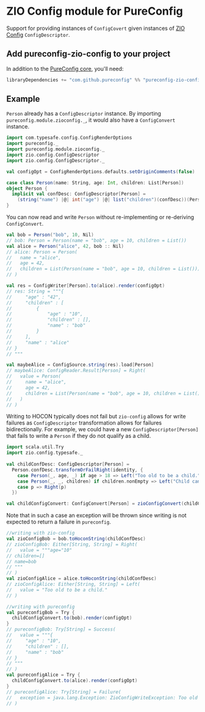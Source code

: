 # ZIO Config module for PureConfig

Support for providing instances of `ConfigCovert` given instances of [ZIO Config](https://zio.github.io/zio-config/) `ConfigDescriptor`.

## Add pureconfig-zio-config to your project

In addition to the [PureConfig core](https://github.com/pureconfig/pureconfig), you'll need:

```scala
libraryDependencies += "com.github.pureconfig" %% "pureconfig-zio-config" % "0.17.8"
```

## Example

`Person` already has a `ConfigDescriptor` instance.
By importing `pureconfig.module.zioconfig._`, it would also have a `ConfigConvert` instance.
```scala
import com.typesafe.config.ConfigRenderOptions
import pureconfig._
import pureconfig.module.zioconfig._
import zio.config.ConfigDescriptor
import zio.config.ConfigDescriptor._

val configOpt = ConfigRenderOptions.defaults.setOriginComments(false)

case class Person(name: String, age: Int, children: List[Person])
object Person {
  implicit val confDesc: ConfigDescriptor[Person] =
    (string("name") |@| int("age") |@| list("children")(confDesc))(Person.apply, Person.unapply)
}
```

You can now read and write `Person` without re-implementing or re-deriving `ConfigConvert`.
```scala
val bob = Person("bob", 10, Nil)
// bob: Person = Person(name = "bob", age = 10, children = List())
val alice = Person("alice", 42, bob :: Nil)
// alice: Person = Person(
//   name = "alice",
//   age = 42,
//   children = List(Person(name = "bob", age = 10, children = List()))
// )

val res = ConfigWriter[Person].to(alice).render(configOpt)
// res: String = """{
//     "age" : "42",
//     "children" : [
//         {
//             "age" : "10",
//             "children" : [],
//             "name" : "bob"
//         }
//     ],
//     "name" : "alice"
// }
// """

val maybeAlice = ConfigSource.string(res).load[Person]
// maybeAlice: ConfigReader.Result[Person] = Right(
//   value = Person(
//     name = "alice",
//     age = 42,
//     children = List(Person(name = "bob", age = 10, children = List()))
//   )
// )
```

Writing to HOCON typically does not fail but `zio-config` allows for write failures
as `ConfigDescriptor` transformation allows for failures bidirectionally.
For example, we could have a new `ConfigDescriptor[Person]` that fails to write a `Person`
if they do not qualify as a child.
```scala
import scala.util.Try
import zio.config.typesafe._
 
val childConfDesc: ConfigDescriptor[Person] =
  Person.confDesc.transformOrFailRight(identity, {
    case Person(_, age, _) if age > 18 => Left("Too old to be a child.")
    case Person(_, _, children) if children.nonEmpty => Left("Child cannot have children.")
    case p => Right(p)
  })

val childConfigConvert: ConfigConvert[Person] = zioConfigConvert(childConfDesc)
```

Note that in such a case an exception will be thrown since writing is not expected to return a failure in `pureconfig`.
```scala
//writing with zio-config
val zioConfigBob = bob.toHoconString(childConfDesc)
// zioConfigBob: Either[String, String] = Right(
//   value = """age="10"
// children=[]
// name=bob
// """
// )
val zioConfigAlice = alice.toHoconString(childConfDesc)
// zioConfigAlice: Either[String, String] = Left(
//   value = "Too old to be a child."
// )

//writing with pureconfig
val pureconfigBob = Try {
  childConfigConvert.to(bob).render(configOpt)
}
// pureconfigBob: Try[String] = Success(
//   value = """{
//     "age" : "10",
//     "children" : [],
//     "name" : "bob"
// }
// """
// )
val pureconfigAlice = Try {
  childConfigConvert.to(alice).render(configOpt)
}
// pureconfigAlice: Try[String] = Failure(
//   exception = java.lang.Exception: ZioConfigWriteException: Too old to be a child.
// )
```
